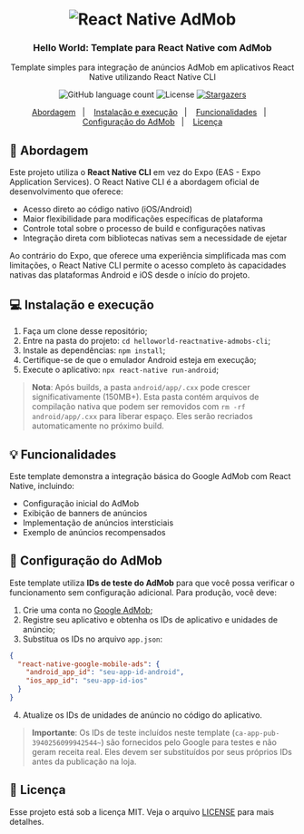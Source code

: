 <h1 align="center">
    <img alt="React Native AdMob" src="https://github.com/ravarmes/helloworld-reactnative-admobs-cli/tree/main/assets/logo.png" />
</h1>

<h3 align="center">
  Hello World: Template para React Native com AdMob
</h3>

<p align="center">Template simples para integração de anúncios AdMob em aplicativos React Native utilizando React Native CLI</p>

<p align="center">
  <img alt="GitHub language count" src="https://img.shields.io/github/languages/count/ravarmes/helloworld-reactnative-admobs-cli?color=%2304D361">

  <img alt="License" src="https://img.shields.io/badge/license-MIT-%2304D361">

  <a href="https://github.com/ravarmes/helloworld-reactnative-admobs-cli/stargazers">
    <img alt="Stargazers" src="https://img.shields.io/github/stars/ravarmes/helloworld-reactnative-admobs-cli?style=social">
  </a>
</p>

<p align="center">
  <a href="#-abordagem">Abordagem</a>&nbsp;&nbsp;&nbsp;|&nbsp;&nbsp;&nbsp;
  <a href="#-instalacao">Instalação e execução</a>&nbsp;&nbsp;&nbsp;|&nbsp;&nbsp;&nbsp;
  <a href="#-funcionalidades">Funcionalidades</a>&nbsp;&nbsp;&nbsp;|&nbsp;&nbsp;&nbsp;
  <a href="#-configuracao">Configuração do AdMob</a>&nbsp;&nbsp;&nbsp;|&nbsp;&nbsp;&nbsp;
  <a href="#-licenca">Licença</a>
</p>

## :rocket: Abordagem <a name="-abordagem"/></a>

Este projeto utiliza o **React Native CLI** em vez do Expo (EAS - Expo Application Services). O React Native CLI é a abordagem oficial de desenvolvimento que oferece:

- Acesso direto ao código nativo (iOS/Android)
- Maior flexibilidade para modificações específicas de plataforma
- Controle total sobre o processo de build e configurações nativas
- Integração direta com bibliotecas nativas sem a necessidade de ejetar

Ao contrário do Expo, que oferece uma experiência simplificada mas com limitações, o React Native CLI permite o acesso completo às capacidades nativas das plataformas Android e iOS desde o início do projeto.

## :computer: Instalação e execução <a name="-instalacao"/></a>

1. Faça um clone desse repositório;
2. Entre na pasta do projeto: `cd helloworld-reactnative-admobs-cli`;
3. Instale as dependências: `npm install`;
4. Certifique-se de que o emulador Android esteja em execução;
5. Execute o aplicativo: `npx react-native run-android`;

> **Nota**: Após builds, a pasta `android/app/.cxx` pode crescer significativamente (150MB+). Esta pasta contém arquivos de compilação nativa que podem ser removidos com `rm -rf android/app/.cxx` para liberar espaço. Eles serão recriados automaticamente no próximo build.

## :bulb: Funcionalidades <a name="-funcionalidades"/></a>

Este template demonstra a integração básica do Google AdMob com React Native, incluindo:

- Configuração inicial do AdMob
- Exibição de banners de anúncios
- Implementação de anúncios intersticiais
- Exemplo de anúncios recompensados

## :wrench: Configuração do AdMob <a name="-configuracao"/></a>

Este template utiliza **IDs de teste do AdMob** para que você possa verificar o funcionamento sem configuração adicional. Para produção, você deve:

1. Crie uma conta no [Google AdMob](https://admob.google.com/);
2. Registre seu aplicativo e obtenha os IDs de aplicativo e unidades de anúncio;
3. Substitua os IDs no arquivo `app.json`:

```json
{
  "react-native-google-mobile-ads": {
    "android_app_id": "seu-app-id-android",
    "ios_app_id": "seu-app-id-ios"
  }
}
```

4. Atualize os IDs de unidades de anúncio no código do aplicativo.

> **Importante**: Os IDs de teste incluídos neste template (`ca-app-pub-3940256099942544~`) são fornecidos pelo Google para testes e não geram receita real. Eles devem ser substituídos por seus próprios IDs antes da publicação na loja.

## :memo: Licença <a name="-licenca"/></a>

Esse projeto está sob a licença MIT. Veja o arquivo [LICENSE](LICENSE.md) para mais detalhes.
